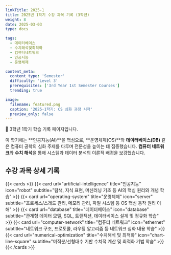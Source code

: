 ```yaml
---
linkTitle: 2025-1
title: 2025년 1학기 수강 과목 기록 (3학년)
weight: 8
date: 2025-03-03
type: docs

tags:
  - 데이터베이스
  - 수치해석및최적화
  - 컴퓨터네트워크
  - 인공지능
  - 운영체제

content_meta:
  content_type: 'Semester'
  difficulty: 'Level 3'
  prerequisites: ['3rd Year 1st Semester Courses']
  trending: true

image:
  filename: featured.png
  caption: '2025-1학기: CS 심화 과정 시작'
  preview_only: false
---
```


👋 3학년 1학기 학습 기록 페이지입니다.

이 학기에는 **인공지능(AI)**을 핵심으로, **운영체제(OS)**와 **데이터베이스(DB)** 같은 컴퓨터 공학의 심화 주제를 다루며 전문성을 높이는 데 집중했습니다. **컴퓨터 네트워크**와 **수치 해석**을 통해 시스템과 데이터 분석의 이론적 배경을 보강했습니다.

## 수강 과목 상세 기록

{{< cards >}}
  {{< card url="artificial-intelligence" title="인공지능" icon="robot" subtitle="탐색, 지식 표현, 머신러닝 기초 등 AI의 핵심 원리와 개념 학습" >}}
  {{< card url="operating-system" title="운영체제" icon="server" subtitle="프로세스/스레드 관리, 메모리 관리, 파일 시스템 등 OS 핵심 동작 원리 이해" >}}
  {{< card url="database" title="데이터베이스" icon="database" subtitle="관계형 데이터 모델, SQL, 트랜잭션, 데이터베이스 설계 및 정규화 학습" >}}
  {{< card url="computer-network" title="컴퓨터 네트워크" icon="ethernet" subtitle="네트워크 구조, 프로토콜, 라우팅 알고리즘 등 네트워크 심화 내용 학습" >}}
  {{< card url="numerical-optimization" title="수치해석 및 최적화" icon="chart-line-square" subtitle="미적분/선형대수 기반 수치적 계산 및 최적화 기법 학습" >}}
{{< /cards >}}
